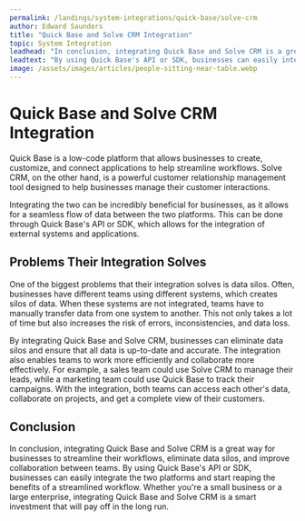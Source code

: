 ```yaml
---
permalink: /landings/system-integrations/quick-base/solve-crm
author: Edward Saunders
title: "Quick Base and Solve CRM Integration"
topic: System Integration
leadhead: "In conclusion, integrating Quick Base and Solve CRM is a great way for businesses to streamline their workflows, eliminate data silos, and improve collaboration between teams"
leadtext: "By using Quick Base's API or SDK, businesses can easily integrate the two platforms and start reaping the benefits of a streamlined workflow. Whether you're a small business or a large enterprise, integrating Quick Base and Solve CRM is a smart investment that will pay off in the long run."
image: /assets/images/articles/people-sitting-near-table.webp
---
```

<div class="arttext">    <h1>Quick Base and Solve CRM Integration</h1>
    <p>
      Quick Base is a low-code platform that allows businesses to create, customize, and connect applications to help streamline workflows. Solve CRM, on the other hand, is a powerful customer relationship management tool designed to help businesses manage their customer interactions.
    </p>
    <p>
      Integrating the two can be incredibly beneficial for businesses, as it allows for a seamless flow of data between the two platforms. This can be done through Quick Base's API or SDK, which allows for the integration of external systems and applications.
    </p>
    <h2>Problems Their Integration Solves</h2>
    <p>
      One of the biggest problems that their integration solves is data silos. Often, businesses have different teams using different systems, which creates silos of data. When these systems are not integrated, teams have to manually transfer data from one system to another. This not only takes a lot of time but also increases the risk of errors, inconsistencies, and data loss.
    </p>
    <p>
      By integrating Quick Base and Solve CRM, businesses can eliminate data silos and ensure that all data is up-to-date and accurate. The integration also enables teams to work more efficiently and collaborate more effectively. For example, a sales team could use Solve CRM to manage their leads, while a marketing team could use Quick Base to track their campaigns. With the integration, both teams can access each other's data, collaborate on projects, and get a complete view of their customers.
    </p>
    <h2>Conclusion</h2>
    <p>
      In conclusion, integrating Quick Base and Solve CRM is a great way for businesses to streamline their workflows, eliminate data silos, and improve collaboration between teams. By using Quick Base's API or SDK, businesses can easily integrate the two platforms and start reaping the benefits of a streamlined workflow. Whether you're a small business or a large enterprise, integrating Quick Base and Solve CRM is a smart investment that will pay off in the long run.
    </p>
</div>